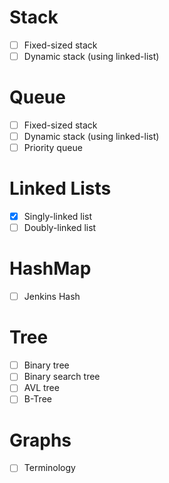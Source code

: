 # Stack
- [ ] Fixed-sized stack
- [ ] Dynamic stack (using linked-list)

# Queue
- [ ] Fixed-sized stack
- [ ] Dynamic stack (using linked-list)
- [ ] Priority queue

# Linked Lists
- [x] Singly-linked list
- [ ] Doubly-linked list

# HashMap
- [ ] Jenkins Hash

# Tree
- [ ] Binary tree
- [ ] Binary search tree
- [ ] AVL tree
- [ ] B-Tree

# Graphs
- [ ] Terminology
